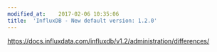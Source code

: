 ```yaml
---
modified_at:	2017-02-06 10:35:06
title:	'InfluxDB - New default version: 1.2.0'
---
```


https://docs.influxdata.com/influxdb/v1.2/administration/differences/
